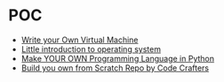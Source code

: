 # POC

- [Write your Own Virtual Machine](https://justinmeiners.github.io/lc3-vm/)
- [Little introduction to operating system](https://littleosbook.github.io/#compiling-the-operating-system)
- [Make YOUR OWN Programming Language in Python](https://www.youtube.com/watch?v=Eythq9848Fg&list=PLZQftyCk7_SdoVexSmwy_tBgs7P0b97yD)
- [Build you own <X> from Scratch Repo by Code Crafters](https://github.com/codecrafters-io/build-your-own-x)
